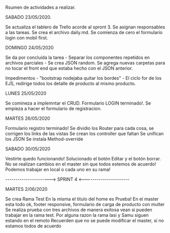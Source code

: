 Rsumen de actividades a realizar.

SABADO 23/05/2020.

Se actualiza el tablero de Trello acorde al spront 3.
Se asignan responsables a las tareas.
Se crea el archivo daily.md.
Se comienza de cero el formulario login con mobil first.


DOMINGO 24/05/2020

Se da por concluida la tarea - Separar los componentes repetidos en archivos parciales -
Se crea JSON random.
Se agrega nuevas carpetas para no tocar el front end que estaba hecho con el JSON anterior.

Impedimentos -  "bootstrap nodejaba quitar los bordes"
             -   El ciclo for de los EJS, redirige todos los detalle de producto al mismo producto.

LUNES 25/05/2020

Se comineza a implemntar el CRUD.
Formulario LOGIN terminado!.
Se empieza a hacer el formulario de registracion.

MARTES 26/05/2020

Formulario registro terminado!
Se dividio los Router para cada cosa, se corrigen los links de las vistas
Se crean los controller que faltan
Se unifican los JSON
Se instala  Method-override

SABADO 30/05/2020

Vestirte quedo funcionando! Solucionado el botón Editar y el botón borrar. No se realizan cambios en el master sin que todos estemos de acuerdo! Podemos trabajar en local o cada uno en su rama!


----------------------> SPRINT 4 <----------------------

MARTES 2/06/2020

Se crea Rama Test En la misma el titulo del home es Prueba!
En el master esta todo ok, footer responsive, formulario de carga de producto con multer  Se realiza prueba con tres archivos de manera exitosa 
vean si pueden trabajar en la rama test.
Por alguna razon la rama Iasi y Samu siguen estando en el remoto
Recuerden que no se puede modificar el master, si no estamos todos de acuerdo









